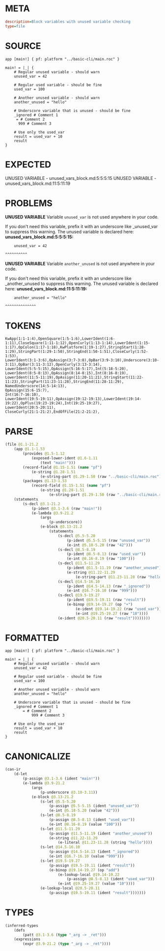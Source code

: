 # META
~~~ini
description=Block variables with unused variable checking
type=file
~~~
# SOURCE
~~~roc
app [main!] { pf: platform "../basic-cli/main.roc" }

main! = |_| {
    # Regular unused variable - should warn
    unused_var = 42

    # Regular used variable - should be fine
    used_var = 100

    # Another unused variable - should warn
    another_unused = "hello"

    # Underscore variable that is unused - should be fine
    _ignored # Comment 1
     = # Comment 2
      999 # Comment 3

    # Use only the used_var
    result = used_var + 10
    result
}
~~~
# EXPECTED
UNUSED VARIABLE - unused_vars_block.md:5:5:5:15
UNUSED VARIABLE - unused_vars_block.md:11:5:11:19
# PROBLEMS
**UNUSED VARIABLE**
Variable `unused_var` is not used anywhere in your code.

If you don't need this variable, prefix it with an underscore like _unused_var to suppress this warning.
The unused variable is declared here:
**unused_vars_block.md:5:5:5:15:**
```roc
    unused_var = 42
```
    ^^^^^^^^^^


**UNUSED VARIABLE**
Variable `another_unused` is not used anywhere in your code.

If you don't need this variable, prefix it with an underscore like _another_unused to suppress this warning.
The unused variable is declared here:
**unused_vars_block.md:11:5:11:19:**
```roc
    another_unused = "hello"
```
    ^^^^^^^^^^^^^^


# TOKENS
~~~zig
KwApp(1:1-1:4),OpenSquare(1:5-1:6),LowerIdent(1:6-1:11),CloseSquare(1:11-1:12),OpenCurly(1:13-1:14),LowerIdent(1:15-1:17),OpColon(1:17-1:18),KwPlatform(1:19-1:27),StringStart(1:28-1:29),StringPart(1:29-1:50),StringEnd(1:50-1:51),CloseCurly(1:52-1:53),
LowerIdent(3:1-3:6),OpAssign(3:7-3:8),OpBar(3:9-3:10),Underscore(3:10-3:11),OpBar(3:11-3:12),OpenCurly(3:13-3:14),
LowerIdent(5:5-5:15),OpAssign(5:16-5:17),Int(5:18-5:20),
LowerIdent(8:5-8:13),OpAssign(8:14-8:15),Int(8:16-8:19),
LowerIdent(11:5-11:19),OpAssign(11:20-11:21),StringStart(11:22-11:23),StringPart(11:23-11:28),StringEnd(11:28-11:29),
NamedUnderscore(14:5-14:13),
OpAssign(15:6-15:7),
Int(16:7-16:10),
LowerIdent(19:5-19:11),OpAssign(19:12-19:13),LowerIdent(19:14-19:22),OpPlus(19:23-19:24),Int(19:25-19:27),
LowerIdent(20:5-20:11),
CloseCurly(21:1-21:2),EndOfFile(21:2-21:2),
~~~
# PARSE
~~~clojure
(file @1.1-21.2
	(app @1.1-1.53
		(provides @1.5-1.12
			(exposed-lower-ident @1.6-1.11
				(text "main!")))
		(record-field @1.15-1.51 (name "pf")
			(e-string @1.28-1.51
				(e-string-part @1.29-1.50 (raw "../basic-cli/main.roc"))))
		(packages @1.13-1.53
			(record-field @1.15-1.51 (name "pf")
				(e-string @1.28-1.51
					(e-string-part @1.29-1.50 (raw "../basic-cli/main.roc"))))))
	(statements
		(s-decl @3.1-21.2
			(p-ident @3.1-3.6 (raw "main!"))
			(e-lambda @3.9-21.2
				(args
					(p-underscore))
				(e-block @3.13-21.2
					(statements
						(s-decl @5.5-5.20
							(p-ident @5.5-5.15 (raw "unused_var"))
							(e-int @5.18-5.20 (raw "42")))
						(s-decl @8.5-8.19
							(p-ident @8.5-8.13 (raw "used_var"))
							(e-int @8.16-8.19 (raw "100")))
						(s-decl @11.5-11.29
							(p-ident @11.5-11.19 (raw "another_unused"))
							(e-string @11.22-11.29
								(e-string-part @11.23-11.28 (raw "hello"))))
						(s-decl @14.5-16.10
							(p-ident @14.5-14.13 (raw "_ignored"))
							(e-int @16.7-16.10 (raw "999")))
						(s-decl @19.5-19.27
							(p-ident @19.5-19.11 (raw "result"))
							(e-binop @19.14-19.27 (op "+")
								(e-ident @19.14-19.22 (raw "used_var"))
								(e-int @19.25-19.27 (raw "10"))))
						(e-ident @20.5-20.11 (raw "result"))))))))
~~~
# FORMATTED
~~~roc
app [main!] { pf: platform "../basic-cli/main.roc" }

main! = |_| {
	# Regular unused variable - should warn
	unused_var = 42

	# Regular used variable - should be fine
	used_var = 100

	# Another unused variable - should warn
	another_unused = "hello"

	# Underscore variable that is unused - should be fine
	_ignored # Comment 1
		= # Comment 2
			999 # Comment 3

	# Use only the used_var
	result = used_var + 10
	result
}
~~~
# CANONICALIZE
~~~clojure
(can-ir
	(d-let
		(p-assign @3.1-3.6 (ident "main!"))
		(e-lambda @3.9-21.2
			(args
				(p-underscore @3.10-3.11))
			(e-block @3.13-21.2
				(s-let @5.5-5.20
					(p-assign @5.5-5.15 (ident "unused_var"))
					(e-int @5.18-5.20 (value "42")))
				(s-let @8.5-8.19
					(p-assign @8.5-8.13 (ident "used_var"))
					(e-int @8.16-8.19 (value "100")))
				(s-let @11.5-11.29
					(p-assign @11.5-11.19 (ident "another_unused"))
					(e-string @11.22-11.29
						(e-literal @11.23-11.28 (string "hello"))))
				(s-let @14.5-16.10
					(p-assign @14.5-14.13 (ident "_ignored"))
					(e-int @16.7-16.10 (value "999")))
				(s-let @19.5-19.27
					(p-assign @19.5-19.11 (ident "result"))
					(e-binop @19.14-19.27 (op "add")
						(e-lookup-local @19.14-19.22
							(p-assign @8.5-8.13 (ident "used_var")))
						(e-int @19.25-19.27 (value "10"))))
				(e-lookup-local @20.5-20.11
					(p-assign @19.5-19.11 (ident "result")))))))
~~~
# TYPES
~~~clojure
(inferred-types
	(defs
		(patt @3.1-3.6 (type "_arg -> _ret")))
	(expressions
		(expr @3.9-21.2 (type "_arg -> _ret"))))
~~~
